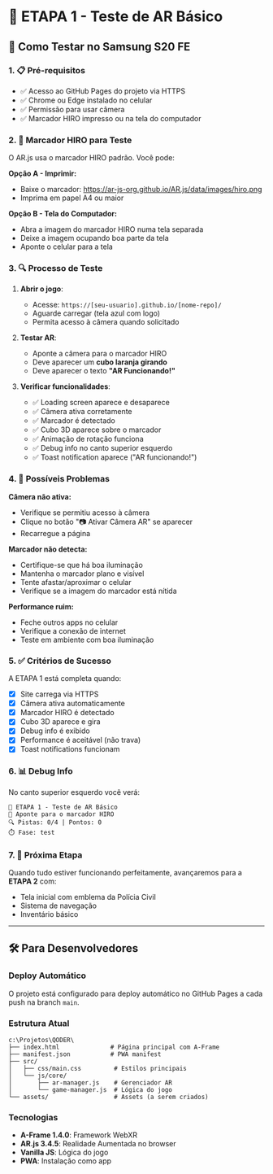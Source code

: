 # 🧪 ETAPA 1 - Teste de AR Básico

## 📱 Como Testar no Samsung S20 FE

### 1. 📋 Pré-requisitos
- ✅ Acesso ao GitHub Pages do projeto via HTTPS
- ✅ Chrome ou Edge instalado no celular  
- ✅ Permissão para usar câmera
- ✅ Marcador HIRO impresso ou na tela do computador

### 2. 🎯 Marcador HIRO para Teste

O AR.js usa o marcador HIRO padrão. Você pode:

**Opção A - Imprimir:**
- Baixe o marcador: https://ar-js-org.github.io/AR.js/data/images/hiro.png
- Imprima em papel A4 ou maior

**Opção B - Tela do Computador:**
- Abra a imagem do marcador HIRO numa tela separada
- Deixe a imagem ocupando boa parte da tela
- Aponte o celular para a tela

### 3. 🔍 Processo de Teste

1. **Abrir o jogo**:
   - Acesse: `https://[seu-usuario].github.io/[nome-repo]/`
   - Aguarde carregar (tela azul com logo)
   - Permita acesso à câmera quando solicitado

2. **Testar AR**:
   - Aponte a câmera para o marcador HIRO
   - Deve aparecer um **cubo laranja girando**
   - Deve aparecer o texto **"AR Funcionando!"**

3. **Verificar funcionalidades**:
   - ✅ Loading screen aparece e desaparece
   - ✅ Câmera ativa corretamente
   - ✅ Marcador é detectado
   - ✅ Cubo 3D aparece sobre o marcador
   - ✅ Animação de rotação funciona
   - ✅ Debug info no canto superior esquerdo
   - ✅ Toast notification aparece ("AR funcionando!")

### 4. 🐛 Possíveis Problemas

**Câmera não ativa:**
- Verifique se permitiu acesso à câmera
- Clique no botão "📷 Ativar Câmera AR" se aparecer
- Recarregue a página

**Marcador não detecta:**
- Certifique-se que há boa iluminação
- Mantenha o marcador plano e visível
- Tente afastar/aproximar o celular
- Verifique se a imagem do marcador está nítida

**Performance ruim:**
- Feche outros apps no celular
- Verifique a conexão de internet
- Teste em ambiente com boa iluminação

### 5. ✅ Critérios de Sucesso

A ETAPA 1 está completa quando:
- [x] Site carrega via HTTPS
- [x] Câmera ativa automaticamente
- [x] Marcador HIRO é detectado
- [x] Cubo 3D aparece e gira
- [x] Debug info é exibido
- [x] Performance é aceitável (não trava)
- [x] Toast notifications funcionam

### 6. 📊 Debug Info

No canto superior esquerdo você verá:
```
🎯 ETAPA 1 - Teste de AR Básico
📱 Aponte para o marcador HIRO  
🔍 Pistas: 0/4 | Pontos: 0
⏱️ Fase: test
```

### 7. 🔄 Próxima Etapa

Quando tudo estiver funcionando perfeitamente, avançaremos para a **ETAPA 2** com:
- Tela inicial com emblema da Polícia Civil
- Sistema de navegação
- Inventário básico

---

## 🛠️ Para Desenvolvedores

### Deploy Automático
O projeto está configurado para deploy automático no GitHub Pages a cada push na branch `main`.

### Estrutura Atual
```
c:\Projetos\QODER\
├── index.html              # Página principal com A-Frame
├── manifest.json           # PWA manifest
├── src/
│   ├── css/main.css         # Estilos principais
│   └── js/core/
│       ├── ar-manager.js    # Gerenciador AR
│       └── game-manager.js  # Lógica do jogo
└── assets/                  # Assets (a serem criados)
```

### Tecnologias
- **A-Frame 1.4.0**: Framework WebXR
- **AR.js 3.4.5**: Realidade Aumentada no browser
- **Vanilla JS**: Lógica do jogo
- **PWA**: Instalação como app